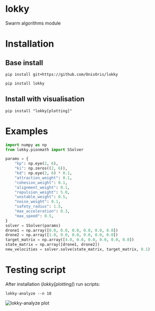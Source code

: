 # lokky
Swarm algorithms module

# Installation

## Base install

```
pip install git+https://github.com/OnisOris/lokky
```

```
pip install lokky
```

## Install with visualisation

```
pip install "lokky[plotting]"
```

# Examples

```python
import numpy as np
from lokky.pionmath import SSolver

params = {
    "kp": np.eye(2, 6),
    "ki": np.zeros((2, 6)),
    "kd": np.eye(2, 6) * 0.1,
    "attraction_weight": 0.1,
    "cohesion_weight": 0.1,
    "alignment_weight": 0.1,
    "repulsion_weight": 5.0,
    "unstable_weight": 0.5,
    "noise_weight": 0.1,
    "safety_radius": 1.5,
    "max_acceleration": 0.3,
    "max_speed": 0.5,
}
solver = SSolver(params)
drone1 = np.array([0.0, 0.0, 0.0, 0.0, 0.0, 0.0])
drone2 = np.array([1.0, 0.0, 0.0, 0.0, 0.0, 0.0])
target_matrix = np.array([4.0, 0.0, 0.0, 0.0, 0.0, 0.0])
state_matrix = np.array([drone1, drone2])
new_velocities = solver.solve(state_matrix, target_matrix, 0.1)
```

# Testing script

After installation (*lokky[plotting]*) run scripts:

```
lokky-analyze --n 10
```

 ![lokky-analyze plot](img/img.png)
